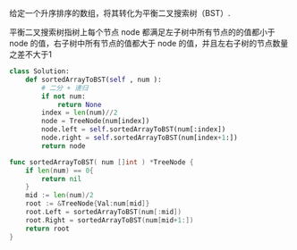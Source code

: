 给定一个升序排序的数组，将其转化为平衡二叉搜索树（BST）.  

平衡二叉搜索树指树上每个节点 node 都满足左子树中所有节点的的值都小于 node 的值，右子树中所有节点的值都大于 node 的值，并且左右子树的节点数量之差不大于1 

   

```python
class Solution:
    def sortedArrayToBST(self , num ):
        # 二分 + 递归
        if not num:
            return None
        index = len(num)//2
        node = TreeNode(num[index])
        node.left = self.sortedArrayToBST(num[:index])
        node.right = self.sortedArrayToBST(num[index+1:])
        return node
```

```go
func sortedArrayToBST( num []int ) *TreeNode {
    if len(num) == 0{
        return nil
    }
    mid := len(num)/2
    root := &TreeNode{Val:num[mid]}
    root.Left = sortedArrayToBST(num[:mid])
    root.Right = sortedArrayToBST(num[mid+1:])
    return root
}
```

